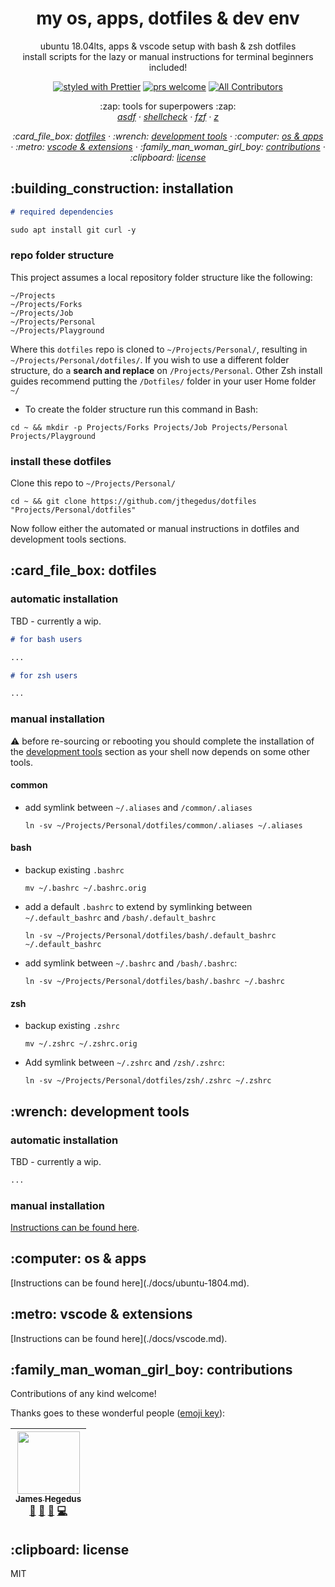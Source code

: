 <h1 align="center">my os, apps, dotfiles & dev env</h1>

<p align="center">ubuntu 18.04lts, apps & vscode setup with bash & zsh dotfiles<br/>install scripts for the lazy or manual instructions for terminal beginners included!</p>

<!-- badges -->

<p align="center">
  <a href="https://github.com/prettier/prettier"><img alt="styled with Prettier" src="https://img.shields.io/badge/code_style-prettier-ff69b4.svg?style=flat" /></a>
  <a href="http://makeapullrequest.com"><img alt="prs welcome" src="https://img.shields.io/badge/PRs-welcome-brightgreen.svg?style=flat" /></a>
  <a href="contribs"><img alt="All Contributors" src="https://img.shields.io/badge/all_contributors-1-orange.svg?style=flat" /></a>
</p>

<!-- some tools used -->

<p align="center">
    :zap: tools for superpowers :zap:<br/>
    <em>
      <a href="https://github.com/asdf-vm/asdf">asdf</a>
      · <a href="https://github.com/koalaman/shellcheck">shellcheck</a>
      · <a href="https://github.com/junegunn/fzf">fzf</a>
      · <a href="https://github.com/rupa/z">z</a>
    </em>
</p>

<!-- toc -->

<p align="center">
    <em>
    :card_file_box: <a href="#dotfiles">dotfiles</a>
    · :wrench: <a href="#development_tools">development tools</a>
    · :computer: <a href="./docs/ubuntu-1804.md">os & apps</a>
    · :metro: <a href="./docs/vscode.md">vscode & extensions</a>
    · :family_man_woman_girl_boy: <a href="#contribs">contributions</a>
    · :clipboard: <a href="#license">license</a>
    </em>
</p>

<h2 id="installation">:building_construction: installation</h2>

```markdown
# required dependencies

sudo apt install git curl -y
```

<h3 id="repo_folder_structure">repo folder structure</h3>

This project assumes a local repository folder structure like the following:

```
~/Projects
~/Projects/Forks
~/Projects/Job
~/Projects/Personal
~/Projects/Playground
```

Where this `dotfiles` repo is cloned to `~/Projects/Personal/`, resulting in `~/Projects/Personal/dotfiles/`. If you wish to use a different folder structure, do a **search and replace** on `/Projects/Personal`. Other Zsh install guides recommend putting the `/Dotfiles/` folder in your user Home folder `~/`

- To create the folder structure run this command in Bash:

```shell
cd ~ && mkdir -p Projects/Forks Projects/Job Projects/Personal Projects/Playground
```

<h3 id="install_dotfiles">install these dotfiles</h3>

Clone this repo to `~/Projects/Personal/`

```shell
cd ~ && git clone https://github.com/jthegedus/dotfiles "Projects/Personal/dotfiles"
```

Now follow either the automated or manual instructions in dotfiles and development tools sections.

<h2 id="dotfiles">:card_file_box: dotfiles</h2>

<h3 id="dotfiles_automatic">automatic installation</h3>

TBD - currently a wip.

```markdown
# for bash users

...

# for zsh users

...
```

<h3 id="dotfiles_manual">manual installation</h3>

:warning: before re-sourcing or rebooting you should complete the installation of the <a href="#development_tools">development tools</a> section as your shell now depends on some other tools.

#### common

- add symlink between `~/.aliases` and `/common/.aliases`
  ```shell
  ln -sv ~/Projects/Personal/dotfiles/common/.aliases ~/.aliases
  ```

#### bash

- backup existing `.bashrc`

  ```shell
  mv ~/.bashrc ~/.bashrc.orig
  ```

- add a default `.bashrc` to extend by symlinking between `~/.default_bashrc` and `/bash/.default_bashrc`

  ```shell
  ln -sv ~/Projects/Personal/dotfiles/bash/.default_bashrc ~/.default_bashrc
  ```

- add symlink between `~/.bashrc` and `/bash/.bashrc`:

  ```shell
  ln -sv ~/Projects/Personal/dotfiles/bash/.bashrc ~/.bashrc
  ```

#### zsh

- backup existing `.zshrc`

  ```shell
  mv ~/.zshrc ~/.zshrc.orig
  ```

- Add symlink between `~/.zshrc` and `/zsh/.zshrc`:

  ```shell
  ln -sv ~/Projects/Personal/dotfiles/zsh/.zshrc ~/.zshrc
  ```

<h2 id="development_tools">:wrench: development tools</h2>

<h3 id="dev_tools_automatic">automatic installation</h3>

TBD - currently a wip.

```markdown
...
```

<h3 id="dev_tools_manual">manual installation</h3>

[Instructions can be found here](/docs/dev-tools-manual.md).

<h2 id="os-and-apps">:computer: os & apps</h2>
[Instructions can be found here](./docs/ubuntu-1804.md).

<h2 id="os-and-apps">:metro: vscode & extensions</h2>
[Instructions can be found here](./docs/vscode.md).

<h2 id="contribs">:family_man_woman_girl_boy: contributions</h2>

Contributions of any kind welcome!

Thanks goes to these wonderful people ([emoji key](https://github.com/kentcdodds/all-contributors#emoji-key)):

<!-- ALL-CONTRIBUTORS-LIST:START - Do not remove or modify this section -->
<!-- prettier-ignore -->
| [<img src="https://avatars2.githubusercontent.com/u/20798510?v=4" width="100px;"/><br /><sub><b>James Hegedus</b></sub>](https://medium.com/@jthegedus)<br />[📖](https://github.com/jthegedus/dotfiles/commits?author=jthegedus "Documentation") [📝](#blog-jthegedus "Blogposts") [🎨](#design-jthegedus "Design") [💻](https://github.com/jthegedus/dotfiles/commits?author=jthegedus "Code") |
| :---: |

<!-- ALL-CONTRIBUTORS-LIST:END -->

<h2 id="license">:clipboard: license</h2>

MIT
